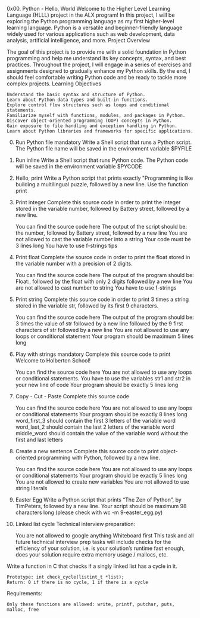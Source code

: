 0x00. Python - Hello, World
Welcome to the Higher Level Learning Language (HLLL) project in the ALX program! In this project, I will be exploring the Python programming language as my first higher-level learning language. Python is a versatile and beginner-friendly language widely used for various applications such as web development, data analysis, artificial intelligence, and more.
Project Overview

The goal of this project is to provide me with a solid foundation in Python programming and help me understand its key concepts, syntax, and best practices. Throughout the project, I will engage in a series of exercises and assignments designed to gradually enhance my Python skills. By the end, I should feel comfortable writing Python code and be ready to tackle more complex projects.
Learning Objectives

    Understand the basic syntax and structure of Python.
    Learn about Python data types and built-in functions.
    Explore control flow structures such as loops and conditional statements.
    Familiarize myself with functions, modules, and packages in Python.
    Discover object-oriented programming (OOP) concepts in Python.
    Gain exposure to file handling and exception handling in Python.
    Learn about Python libraries and frameworks for specific applications.

0. Run Python file
mandatory
Write a Shell script that runs a Python script.
The Python file name will be saved in the environment variable $PYFILE
1. Run inline 
Write a Shell script that runs Python code.
The Python code will be saved in the environment variable $PYCODE
2. Hello, print 
Write a Python script that prints exactly "Programming is like building a multilingual puzzle, followed by a new line.
Use the function print
3. Print integer 
Complete this source code in order to print the integer stored in the variable number, followed by Battery street, followed by a new line.

    You can find the source code here
    The output of the script should be:
        the number, followed by Battery street,
        followed by a new line
    You are not allowed to cast the variable number into a string
    Your code must be 3 lines long
    You have to use f-strings tips
4. Print float 
Complete the source code in order to print the float stored in the variable number with a precision of 2 digits.

    You can find the source code here
    The output of the program should be:
        Float:, followed by the float with only 2 digits
        followed by a new line
    You are not allowed to cast number to string
    You have to use f-strings
5. Print string
Complete this source code in order to print 3 times a string stored in the variable str, followed by its first 9 characters.

    You can find the source code here
    The output of the program should be:
        3 times the value of str
        followed by a new line
        followed by the 9 first characters of str
        followed by a new line
    You are not allowed to use any loops or conditional statement
    Your program should be maximum 5 lines long

6. Play with strings
mandatory
Complete this source code to print Welcome to Holberton School!

    You can find the source code here
    You are not allowed to use any loops or conditional statements.
    You have to use the variables str1 and str2 in your new line of code
    Your program should be exactly 5 lines long
7. Copy - Cut - Paste 
Complete this source code

    You can find the source code here
    You are not allowed to use any loops or conditional statements
    Your program should be exactly 8 lines long
    word_first_3 should contain the first 3 letters of the variable word
    word_last_2 should contain the last 2 letters of the variable word
    middle_word should contain the value of the variable word without the first and last letters
8. Create a new sentence
Complete this source code to print object-oriented programming with Python, followed by a new line.

    You can find the source code here
    You are not allowed to use any loops or conditional statements
    Your program should be exactly 5 lines long
    You are not allowed to create new variables
    You are not allowed to use string literals
9. Easter Egg
Write a Python script that prints “The Zen of Python”, by TimPeters, followed by a new line.
Your script should be maximum 98 characters long (please check with wc -m 9-easter_egg.py)
10. Linked list cycle
Technical interview preparation:

    You are not allowed to google anything
    Whiteboard first
    This task and all future technical interview prep tasks will include checks for the efficiency of your solution, i.e. is your solution’s runtime fast enough, does your solution require extra memory usage / mallocs, etc.

Write a function in C that checks if a singly linked list has a cycle in it.

    Prototype: int check_cycle(listint_t *list);
    Return: 0 if there is no cycle, 1 if there is a cycle

Requirements:

    Only these functions are allowed: write, printf, putchar, puts, malloc, free

